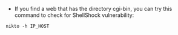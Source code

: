 - If you find a web that has the directory cgi-bin, you can try this command to check for ShellShock vulnerability:

```shell
nikto -h IP_HOST
```